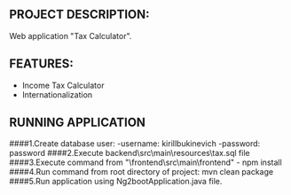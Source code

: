 ## PROJECT DESCRIPTION:

Web application "Tax Calculator".

## FEATURES:
* Income Tax Calculator
* Internationalization

## RUNNING APPLICATION

####1.Create database user:
	-username: kirillbukinevich
	-password: password
####2.Execute backend\src\main\resources\tax.sql file
####3.Execute command from "\frontend\src\main\frontend" -  npm install
####4.Run command from root directory of project: mvn clean package
####5.Run application using Ng2bootApplication.java file.
